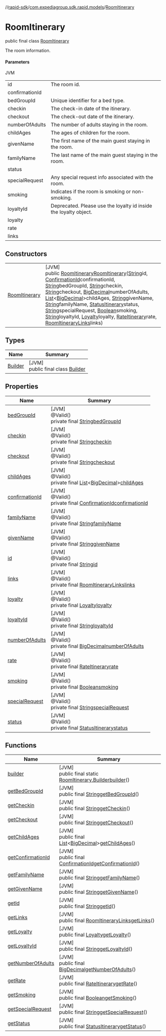//[rapid-sdk](../../../index.md)/[com.expediagroup.sdk.rapid.models](../index.md)/[RoomItinerary](index.md)

# RoomItinerary

public final class [RoomItinerary](index.md)

The room information.

#### Parameters

JVM

| | |
|---|---|
| id | The room id. |
| confirmationId |
| bedGroupId | Unique identifier for a bed type. |
| checkin | The check-in date of the itinerary. |
| checkout | The check-out date of the itinerary. |
| numberOfAdults | The number of adults staying in the room. |
| childAges | The ages of children for the room. |
| givenName | The first name of the main guest staying in the room. |
| familyName | The last name of the main guest staying in the room. |
| status |
| specialRequest | Any special request info associated with the room. |
| smoking | Indicates if the room is smoking or non-smoking. |
| loyaltyId | Deprecated. Please use the loyalty id inside the loyalty object. |
| loyalty |
| rate |
| links |

## Constructors

| | |
|---|---|
| [RoomItinerary](-room-itinerary.md) | [JVM]<br>public [RoomItinerary](index.md)[RoomItinerary](-room-itinerary.md)([String](https://docs.oracle.com/javase/8/docs/api/java/lang/String.html)id, [ConfirmationId](../-confirmation-id/index.md)confirmationId, [String](https://docs.oracle.com/javase/8/docs/api/java/lang/String.html)bedGroupId, [String](https://docs.oracle.com/javase/8/docs/api/java/lang/String.html)checkin, [String](https://docs.oracle.com/javase/8/docs/api/java/lang/String.html)checkout, [BigDecimal](https://docs.oracle.com/javase/8/docs/api/java/math/BigDecimal.html)numberOfAdults, [List](https://docs.oracle.com/javase/8/docs/api/java/util/List.html)&lt;[BigDecimal](https://docs.oracle.com/javase/8/docs/api/java/math/BigDecimal.html)&gt;childAges, [String](https://docs.oracle.com/javase/8/docs/api/java/lang/String.html)givenName, [String](https://docs.oracle.com/javase/8/docs/api/java/lang/String.html)familyName, [StatusItinerary](../-status-itinerary/index.md)status, [String](https://docs.oracle.com/javase/8/docs/api/java/lang/String.html)specialRequest, [Boolean](https://docs.oracle.com/javase/8/docs/api/java/lang/Boolean.html)smoking, [String](https://docs.oracle.com/javase/8/docs/api/java/lang/String.html)loyaltyId, [Loyalty](../-loyalty/index.md)loyalty, [RateItinerary](../-rate-itinerary/index.md)rate, [RoomItineraryLinks](../-room-itinerary-links/index.md)links) |

## Types

| Name | Summary |
|---|---|
| [Builder](-builder/index.md) | [JVM]<br>public final class [Builder](-builder/index.md) |

## Properties

| Name | Summary |
|---|---|
| [bedGroupId](index.md#-295028004%2FProperties%2F700308213) | [JVM]<br>@Valid()<br>private final [String](https://docs.oracle.com/javase/8/docs/api/java/lang/String.html)[bedGroupId](index.md#-295028004%2FProperties%2F700308213) |
| [checkin](index.md#1313378808%2FProperties%2F700308213) | [JVM]<br>@Valid()<br>private final [String](https://docs.oracle.com/javase/8/docs/api/java/lang/String.html)[checkin](index.md#1313378808%2FProperties%2F700308213) |
| [checkout](index.md#270256239%2FProperties%2F700308213) | [JVM]<br>@Valid()<br>private final [String](https://docs.oracle.com/javase/8/docs/api/java/lang/String.html)[checkout](index.md#270256239%2FProperties%2F700308213) |
| [childAges](index.md#895898357%2FProperties%2F700308213) | [JVM]<br>@Valid()<br>private final [List](https://docs.oracle.com/javase/8/docs/api/java/util/List.html)&lt;[BigDecimal](https://docs.oracle.com/javase/8/docs/api/java/math/BigDecimal.html)&gt;[childAges](index.md#895898357%2FProperties%2F700308213) |
| [confirmationId](index.md#1082927813%2FProperties%2F700308213) | [JVM]<br>@Valid()<br>private final [ConfirmationId](../-confirmation-id/index.md)[confirmationId](index.md#1082927813%2FProperties%2F700308213) |
| [familyName](index.md#1265284038%2FProperties%2F700308213) | [JVM]<br>@Valid()<br>private final [String](https://docs.oracle.com/javase/8/docs/api/java/lang/String.html)[familyName](index.md#1265284038%2FProperties%2F700308213) |
| [givenName](index.md#727711965%2FProperties%2F700308213) | [JVM]<br>@Valid()<br>private final [String](https://docs.oracle.com/javase/8/docs/api/java/lang/String.html)[givenName](index.md#727711965%2FProperties%2F700308213) |
| [id](index.md#861789242%2FProperties%2F700308213) | [JVM]<br>@Valid()<br>private final [String](https://docs.oracle.com/javase/8/docs/api/java/lang/String.html)[id](index.md#861789242%2FProperties%2F700308213) |
| [links](index.md#136853996%2FProperties%2F700308213) | [JVM]<br>@Valid()<br>private final [RoomItineraryLinks](../-room-itinerary-links/index.md)[links](index.md#136853996%2FProperties%2F700308213) |
| [loyalty](index.md#-522634241%2FProperties%2F700308213) | [JVM]<br>@Valid()<br>private final [Loyalty](../-loyalty/index.md)[loyalty](index.md#-522634241%2FProperties%2F700308213) |
| [loyaltyId](index.md#936800932%2FProperties%2F700308213) | [JVM]<br>@Valid()<br>private final [String](https://docs.oracle.com/javase/8/docs/api/java/lang/String.html)[loyaltyId](index.md#936800932%2FProperties%2F700308213) |
| [numberOfAdults](index.md#973059580%2FProperties%2F700308213) | [JVM]<br>@Valid()<br>private final [BigDecimal](https://docs.oracle.com/javase/8/docs/api/java/math/BigDecimal.html)[numberOfAdults](index.md#973059580%2FProperties%2F700308213) |
| [rate](index.md#1065813525%2FProperties%2F700308213) | [JVM]<br>@Valid()<br>private final [RateItinerary](../-rate-itinerary/index.md)[rate](index.md#1065813525%2FProperties%2F700308213) |
| [smoking](index.md#-1156034407%2FProperties%2F700308213) | [JVM]<br>@Valid()<br>private final [Boolean](https://docs.oracle.com/javase/8/docs/api/java/lang/Boolean.html)[smoking](index.md#-1156034407%2FProperties%2F700308213) |
| [specialRequest](index.md#1840008735%2FProperties%2F700308213) | [JVM]<br>@Valid()<br>private final [String](https://docs.oracle.com/javase/8/docs/api/java/lang/String.html)[specialRequest](index.md#1840008735%2FProperties%2F700308213) |
| [status](index.md#-990917309%2FProperties%2F700308213) | [JVM]<br>@Valid()<br>private final [StatusItinerary](../-status-itinerary/index.md)[status](index.md#-990917309%2FProperties%2F700308213) |

## Functions

| Name | Summary |
|---|---|
| [builder](builder.md) | [JVM]<br>public final static [RoomItinerary.Builder](-builder/index.md)[builder](builder.md)() |
| [getBedGroupId](get-bed-group-id.md) | [JVM]<br>public final [String](https://docs.oracle.com/javase/8/docs/api/java/lang/String.html)[getBedGroupId](get-bed-group-id.md)() |
| [getCheckin](get-checkin.md) | [JVM]<br>public final [String](https://docs.oracle.com/javase/8/docs/api/java/lang/String.html)[getCheckin](get-checkin.md)() |
| [getCheckout](get-checkout.md) | [JVM]<br>public final [String](https://docs.oracle.com/javase/8/docs/api/java/lang/String.html)[getCheckout](get-checkout.md)() |
| [getChildAges](get-child-ages.md) | [JVM]<br>public final [List](https://docs.oracle.com/javase/8/docs/api/java/util/List.html)&lt;[BigDecimal](https://docs.oracle.com/javase/8/docs/api/java/math/BigDecimal.html)&gt;[getChildAges](get-child-ages.md)() |
| [getConfirmationId](get-confirmation-id.md) | [JVM]<br>public final [ConfirmationId](../-confirmation-id/index.md)[getConfirmationId](get-confirmation-id.md)() |
| [getFamilyName](get-family-name.md) | [JVM]<br>public final [String](https://docs.oracle.com/javase/8/docs/api/java/lang/String.html)[getFamilyName](get-family-name.md)() |
| [getGivenName](get-given-name.md) | [JVM]<br>public final [String](https://docs.oracle.com/javase/8/docs/api/java/lang/String.html)[getGivenName](get-given-name.md)() |
| [getId](get-id.md) | [JVM]<br>public final [String](https://docs.oracle.com/javase/8/docs/api/java/lang/String.html)[getId](get-id.md)() |
| [getLinks](get-links.md) | [JVM]<br>public final [RoomItineraryLinks](../-room-itinerary-links/index.md)[getLinks](get-links.md)() |
| [getLoyalty](get-loyalty.md) | [JVM]<br>public final [Loyalty](../-loyalty/index.md)[getLoyalty](get-loyalty.md)() |
| [getLoyaltyId](get-loyalty-id.md) | [JVM]<br>public final [String](https://docs.oracle.com/javase/8/docs/api/java/lang/String.html)[getLoyaltyId](get-loyalty-id.md)() |
| [getNumberOfAdults](get-number-of-adults.md) | [JVM]<br>public final [BigDecimal](https://docs.oracle.com/javase/8/docs/api/java/math/BigDecimal.html)[getNumberOfAdults](get-number-of-adults.md)() |
| [getRate](get-rate.md) | [JVM]<br>public final [RateItinerary](../-rate-itinerary/index.md)[getRate](get-rate.md)() |
| [getSmoking](get-smoking.md) | [JVM]<br>public final [Boolean](https://docs.oracle.com/javase/8/docs/api/java/lang/Boolean.html)[getSmoking](get-smoking.md)() |
| [getSpecialRequest](get-special-request.md) | [JVM]<br>public final [String](https://docs.oracle.com/javase/8/docs/api/java/lang/String.html)[getSpecialRequest](get-special-request.md)() |
| [getStatus](get-status.md) | [JVM]<br>public final [StatusItinerary](../-status-itinerary/index.md)[getStatus](get-status.md)() |
